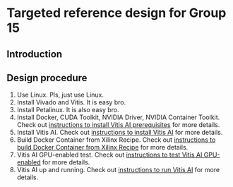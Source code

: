 # Targeted reference design for Group 15

## Introduction

## Design procedure
1. Use Linux. Pls, just use Linux. 
2. Install Vivado and Vitis. It is easy bro. 
3. Install Petalinux. It is also easy bro. 
4. Install Docker, CUDA Toolkit, NVIDIA Driver, NVIDIA Container Toolkit. Check out [instructions to install Vitis AI prerequisites](./installVitisAIPrerequisite.md) for more details. 
5. Install Vitis AI. Check out [instructions to install Vitis AI](./installVitisAI.md) for more details. 
6. Build Docker Container from Xilinx Recipe. Check out [instructions to build Docker Container from Xilinx Recipe](./buildDockerContainerFromXilinxRecipe.md) for more details. 
7. Vitis AI GPU-enabled test. Check out [instructions to test Vitis AI GPU-enabled](./testVitisAIGPUEnabled.md) for more details. 
8. Vitis AI up and running. Check out [instructions to run Vitis AI](./runVitisAI.md) for more details. 
